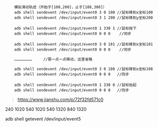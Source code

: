 ```
    模拟滑动轨迹（开始于[100,200]，止于[108,300]）
    adb shell sendevent /dev/input/event0 3 0 100 //鼠标移到x坐标100
    adb shell sendevent /dev/input/event0 3 1 200 //鼠标移到y坐标200
　　
    adb shell sendevent /dev/input/event0 1 330 1 //鼠标按下
    adb shell sendevent /dev/input/event0 0 0 0    //同步
　　
    adb shell sendevent /dev/input/event0 3 0 101 //鼠标移到x坐标101
    adb shell sendevent /dev/input/event0 0 0 0    //同步

    ……………………     //需一点一点移动，这里省略

    adb shell sendevent /dev/input/event0 3 0 108 //鼠标移到x坐标108
    adb shell sendevent /dev/input/event0 0 0 0   //同步
　　
    adb shell sendevent /dev/input/event0 1 330 0 //鼠标抬起
    adb shell sendevent /dev/input/event0 0 0 0   //同步

```
>https://www.jianshu.com/p/72f32fd571c0

240 1020
540 1020
540 1320
840 1320

adb shell getevent /dev/input/event5
